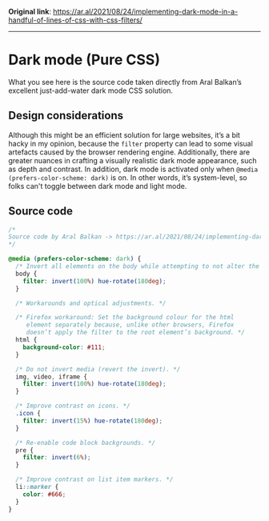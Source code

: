 **Original link**: https://ar.al/2021/08/24/implementing-dark-mode-in-a-handful-of-lines-of-css-with-css-filters/

---

# Dark mode (Pure CSS)
What you see here is the source code taken directly from Aral Balkan’s excellent just-add-water dark mode CSS solution.

## Design considerations
Although this might be an efficient solution for large websites, it’s a bit hacky in my opinion, because the `filter` property can lead to some visual artefacts caused by the browser rendering engine. Additionally, there are greater nuances in crafting a visually realistic dark mode appearance, such as depth and contrast. In addition, dark mode is activated only when ```@media (prefers-color-scheme: dark)``` is on. In other words, it’s system-level, so folks can't toggle between dark mode and light mode.

## Source code
```css
/*
Source code by Aral Balkan -> https://ar.al/2021/08/24/implementing-dark-mode-in-a-handful-of-lines-of-css-with-css-filters/
*/

@media (prefers-color-scheme: dark) {
  /* Invert all elements on the body while attempting to not alter the hue substantially. */
  body {
    filter: invert(100%) hue-rotate(180deg);
  }

  /* Workarounds and optical adjustments. */

  /* Firefox workaround: Set the background colour for the html
     element separately because, unlike other browsers, Firefox
     doesn’t apply the filter to the root element’s background. */
  html {
    background-color: #111;
  }

  /* Do not invert media (revert the invert). */
  img, video, iframe {
    filter: invert(100%) hue-rotate(180deg);
  }

  /* Improve contrast on icons. */
  .icon {
    filter: invert(15%) hue-rotate(180deg);
  }

  /* Re-enable code block backgrounds. */
  pre {
    filter: invert(6%);
  }

  /* Improve contrast on list item markers. */
  li::marker {
    color: #666;
  }
}
```
